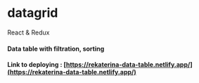 # datagrid
React &amp; Redux
#### Data table with filtration, sorting
#### Link to deploying : [https://rekaterina-data-table.netlify.app/](https://rekaterina-data-table.netlify.app/)
